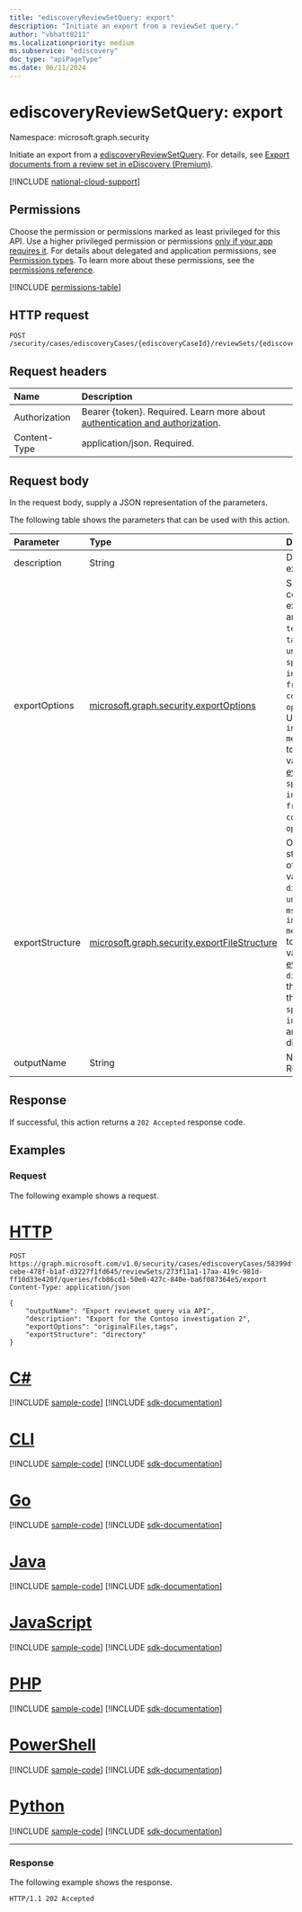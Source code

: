 ```yaml
---
title: "ediscoveryReviewSetQuery: export"
description: "Initiate an export from a reviewSet query."
author: "vbhatt0211"
ms.localizationpriority: medium
ms.subservice: "ediscovery"
doc_type: "apiPageType"
ms.date: 06/11/2024
---
```


# ediscoveryReviewSetQuery: export

Namespace: microsoft.graph.security

Initiate an export from a [ediscoveryReviewSetQuery](../resources/security-ediscoveryreviewsetquery.md). For details, see [Export documents from a review set in eDiscovery (Premium)](/microsoft-365/compliance/export-documents-from-review-set).

[!INCLUDE [national-cloud-support](../../includes/global-us.md)]

## Permissions

Choose the permission or permissions marked as least privileged for this API. Use a higher privileged permission or permissions [only if your app requires it](/graph/permissions-overview#best-practices-for-using-microsoft-graph-permissions). For details about delegated and application permissions, see [Permission types](/graph/permissions-overview#permission-types). To learn more about these permissions, see the [permissions reference](/graph/permissions-reference).

<!-- { "blockType": "permissions", "name": "security_ediscoveryreviewsetquery_export" } -->
[!INCLUDE [permissions-table](../includes/permissions/security-ediscoveryreviewsetquery-export-permissions.md)]

## HTTP request

<!-- {
  "blockType": "ignored"
}
-->
``` http
POST /security/cases/ediscoveryCases/{ediscoveryCaseId}/reviewSets/{ediscoveryReviewSetId}/queries/{queryId}/export
```

## Request headers

|Name|Description|
|:---|:---|
|Authorization|Bearer {token}. Required. Learn more about [authentication and authorization](/graph/auth/auth-concepts).|
|Content-Type|application/json. Required.|

## Request body

In the request body, supply a JSON representation of the parameters.

The following table shows the parameters that can be used with this action.

|Parameter|Type|Description|
|:---|:---|:---|
|description|String| Description of the export. |
|exportOptions|[microsoft.graph.security.exportOptions](../resources/security-ediscoveryexportoperation.md#exportoptions-values)|Specifies options that control the format of the export. Possible values are: `originalFiles`, `text`, `pdfReplacement`, `tags`, `unknownFutureValue`, `splitSource`, `includeFolderAndPath`, `friendlyName`, `condensePaths`, `optimizedPartitionSize`. Use the `Prefer: include-unknown-enum-members` request header to get the following values from this [evolvable enum](/graph/best-practices-concept#handling-future-members-in-evolvable-enumerations): `splitSource`, `includeFolderAndPath`, `friendlyName`, `condensePaths`, `optimizedPartitionSize`.|
|exportStructure|[microsoft.graph.security.exportFileStructure](../resources/security-ediscoveryexportoperation.md#exportfilestructure-values)| Options that control file structure and packaging of the export. Possible values are: `none`, `directory`, `pst`, `unknownFutureValue`, `msg`. Use the `Prefer: include-unknown-enum-members` request header to get the following value from this [evolvable enum](/graph/best-practices-concept#handling-future-members-in-evolvable-enumerations): `msg`. If `directory` is selected, the format is `msg`, and the export options `splitSource`, `includeFolderAndPath`, and `friendlyName` are disregarded.|
|outputName|String| Name of the export. Required. |

## Response

If successful, this action returns a `202 Accepted` response code.

## Examples

### Request

The following example shows a request.



# [HTTP](#tab/http)
<!-- {
  "blockType": "request",
  "name": "ediscoveryreviewsetquerythis.export"
}
-->
``` http
POST https://graph.microsoft.com/v1.0/security/cases/ediscoveryCases/58399dff-cebe-478f-b1af-d3227f1fd645/reviewSets/273f11a1-17aa-419c-981d-ff10d33e420f/queries/fcb86cd1-50e0-427c-840e-ba6f087364e5/export
Content-Type: application/json

{
    "outputName": "Export reviewset query via API",
    "description": "Export for the Contoso investigation 2",
    "exportOptions": "originalFiles,tags",
    "exportStructure": "directory"
}
```

# [C#](#tab/csharp)
[!INCLUDE [sample-code](../includes/snippets/csharp/ediscoveryreviewsetquerythisexport-csharp-snippets.md)]
[!INCLUDE [sdk-documentation](../includes/snippets/snippets-sdk-documentation-link.md)]

# [CLI](#tab/cli)
[!INCLUDE [sample-code](../includes/snippets/cli/ediscoveryreviewsetquerythisexport-cli-snippets.md)]
[!INCLUDE [sdk-documentation](../includes/snippets/snippets-sdk-documentation-link.md)]

# [Go](#tab/go)
[!INCLUDE [sample-code](../includes/snippets/go/ediscoveryreviewsetquerythisexport-go-snippets.md)]
[!INCLUDE [sdk-documentation](../includes/snippets/snippets-sdk-documentation-link.md)]

# [Java](#tab/java)
[!INCLUDE [sample-code](../includes/snippets/java/ediscoveryreviewsetquerythisexport-java-snippets.md)]
[!INCLUDE [sdk-documentation](../includes/snippets/snippets-sdk-documentation-link.md)]

# [JavaScript](#tab/javascript)
[!INCLUDE [sample-code](../includes/snippets/javascript/ediscoveryreviewsetquerythisexport-javascript-snippets.md)]
[!INCLUDE [sdk-documentation](../includes/snippets/snippets-sdk-documentation-link.md)]

# [PHP](#tab/php)
[!INCLUDE [sample-code](../includes/snippets/php/ediscoveryreviewsetquerythisexport-php-snippets.md)]
[!INCLUDE [sdk-documentation](../includes/snippets/snippets-sdk-documentation-link.md)]

# [PowerShell](#tab/powershell)
[!INCLUDE [sample-code](../includes/snippets/powershell/ediscoveryreviewsetquerythisexport-powershell-snippets.md)]
[!INCLUDE [sdk-documentation](../includes/snippets/snippets-sdk-documentation-link.md)]

# [Python](#tab/python)
[!INCLUDE [sample-code](../includes/snippets/python/ediscoveryreviewsetquerythisexport-python-snippets.md)]
[!INCLUDE [sdk-documentation](../includes/snippets/snippets-sdk-documentation-link.md)]

---

### Response

The following example shows the response.

<!-- {
  "blockType": "response",
  "truncated": true
}
-->
``` http
HTTP/1.1 202 Accepted
```
